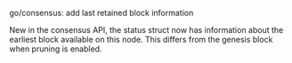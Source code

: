 go/consensus: add last retained block information

New in the consensus API, the status struct now has information about
the earliest block available on this node. This differs from the
genesis block when pruning is enabled.
